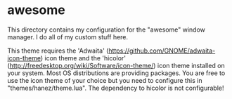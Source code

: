 awesome
=======

This directory contains my configuration for the "awesome" window manager. I do
all of my custom stuff here.

This theme requires the 'Adwaita' (https://github.com/GNOME/adwaita-icon-theme)
icon theme and the 'hicolor' (http://freedesktop.org/wiki/Software/icon-theme/)
icon theme installed on your system. Most OS distributions are providing 
packages. You are free to use the icon theme of your choice but you need to
configure this in "themes/hanez/theme.lua". The dependency to hicolor is not
configurable!

